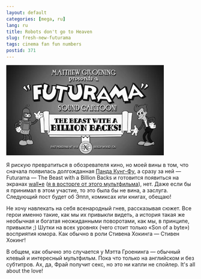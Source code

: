 ```yaml
---
layout: default
categories: [mega, ru]
lang: ru
title: Robots don't go to Heaven
slug: fresh-new-futurama
tags: cinema fan fun numbers 
postid: 371
---
```

<img src='/o_O/fresh-new-futurama/futurama.jpg' alt='Futurama - The Beast with a Million Backs!'  width="420" height="241"/>

Я рискую  превратиться в обозревателя кино, но моей вины в том, что сначала появилась долгожданная <a href="/mega/panda-kung-fu/">Панда Кунг-Фу</a>, а сразу за ней — Futurama — The Beast with a Billion Backs и готовится появиться на экранах <a href="http://www.pixar.com/theater/trailers/walle/index.html">wall•e</a> (<a href="/mega/walle-n-eve/">я в восторге от этого мультфильма</a>), нет. Даже если бы я принимал в этом участие, то это была бы не вина, а заслуга. Следующий пост будет об Эппл, комиксах или книгах, обещаю!

Не хочу навлекать на себя всенародный гнев, рассказывая сюжет. Все герои именно такие, как мы их привыкли видеть, а история такая же необычная и богатая неожиданными поворотами, как мы, в принципе, привыкли ;) Шутки на всех уровнях (чего стоит только «Son of a byte») восприятия юмора. Как обычно в роли Стивена Хокинга — Стивен Хокинг!

В общем, как обычно это случается у Мэтта Гроенинга — обычный клевый и интересный мультфильм. Пока что только на английском и без субтитров. Ах, да, Фрай получит секс, но это ни капли не спойлер. It's all about the love!